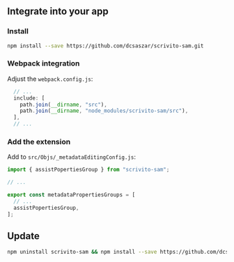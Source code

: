 ## Integrate into your app

### Install

```bash
npm install --save https://github.com/dcsaszar/scrivito-sam.git
```

### Webpack integration

Adjust the `webpack.config.js`:

```js
  // ...
  include: [
    path.join(__dirname, "src"),
    path.join(__dirname, "node_modules/scrivito-sam/src"),
  ],
  // ...
```

### Add the extension

Add to `src/Objs/_metadataEditingConfig.js`:

```js
import { assistPopertiesGroup } from "scrivito-sam";

// ...

export const metadataPropertiesGroups = [
  // ...
  assistPopertiesGroup,
];
```

## Update

```bash
npm uninstall scrivito-sam && npm install --save https://github.com/dcsaszar/scrivito-sam.git
```
